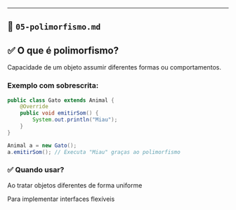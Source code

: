 
---

## 📘 `05-polimorfismo.md`

## ✅ O que é polimorfismo?

Capacidade de um objeto assumir diferentes formas ou comportamentos.

### Exemplo com sobrescrita:

```java
public class Gato extends Animal {
    @Override
    public void emitirSom() {
        System.out.println("Miau");
    }
}

Animal a = new Gato();
a.emitirSom(); // Executa "Miau" graças ao polimorfismo

```
### ✅ Quando usar?

Ao tratar objetos diferentes de forma uniforme

Para implementar interfaces flexíveis
